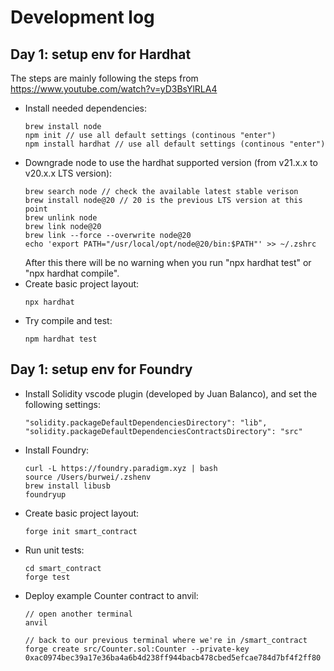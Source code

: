 # Development log

## Day 1: setup env for Hardhat
 The steps are mainly following the steps from https://www.youtube.com/watch?v=yD3BsYlRLA4
 - Install needed dependencies:  
   ```
   brew install node
   npm init // use all default settings (continous "enter")
   npm install hardhat // use all default settings (continous "enter")
   ```
 - Downgrade node to use the hardhat supported version (from v21.x.x to v20.x.x LTS version):  
   ```
   brew search node // check the available latest stable verison
   brew install node@20 // 20 is the previous LTS version at this point
   brew unlink node
   brew link node@20
   brew link --force --overwrite node@20
   echo 'export PATH="/usr/local/opt/node@20/bin:$PATH"' >> ~/.zshrc
   ```
   After this there will be no warning when you run "npx hardhat test" or "npx hardhat compile".  
 - Create basic project layout:  
   ```
   npx hardhat
   ```
 - Try compile and test:  
   ```
   npm hardhat test
   ```

## Day 1: setup env for Foundry
 - Install Solidity vscode plugin (developed by Juan Balanco), and set the following settings:  
   ```
   "solidity.packageDefaultDependenciesDirectory": "lib",
   "solidity.packageDefaultDependenciesContractsDirectory": "src"
   ```
 - Install Foundry:  
   ```
   curl -L https://foundry.paradigm.xyz | bash
   source /Users/burwei/.zshenv
   brew install libusb 
   foundryup
   ```
 - Create basic project layout:  
   ```
   forge init smart_contract
   ```
 - Run unit tests:  
   ```
   cd smart_contract
   forge test
   ```
 - Deploy example Counter contract to anvil:  
   ```
   // open another terminal
   anvil

   // back to our previous terminal where we're in /smart_contract
   forge create src/Counter.sol:Counter --private-key 0xac0974bec39a17e36ba4a6b4d238ff944bacb478cbed5efcae784d7bf4f2ff80
   ```